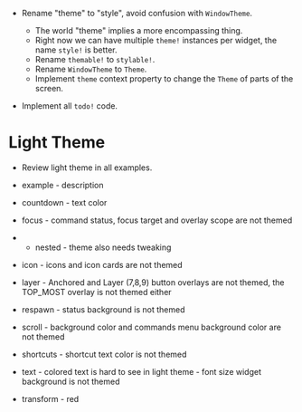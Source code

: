 * Rename "theme" to "style", avoid confusion with `WindowTheme`.
    - The world "theme" implies a more encompassing thing.
    - Right now we can have multiple `theme!` instances per widget, the name `style!` is better.
    - Rename `themable!` to `stylable!`.
    - Rename `WindowTheme` to `Theme`.
    - Implement `theme` context property to change the `Theme` of parts of the screen.

* Implement all `todo!` code.

# Light Theme

* Review light theme in all examples.

- example    - description
- countdown  - text color
- focus      - command status, focus target and overlay scope are not themed
 - - nested  - theme also needs tweaking
- icon       - icons and icon cards are not themed
- layer      - Anchored and Layer (7,8,9) button overlays are not themed, the TOP_MOST overlay is not themed either
- respawn    - status background is not themed
- scroll     - background color and commands menu background color are not themed
- shortcuts  - shortcut text color is not themed

- text       - colored text is hard to see in light theme
             - font size widget background is not themed

- transform  - red
